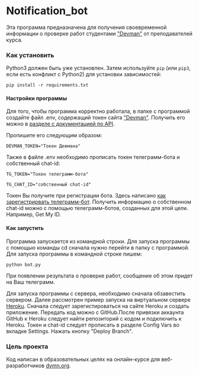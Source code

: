 # Notification_bot
Эта программа предназначена для получения своевременной информации о проверке работ студентами ["Devman"](https://dvmn.org/) от преподавателей курса. 

### Как установить

Python3 должен быть уже установлен. 
Затем используйте `pip` (или `pip3`, если есть конфликт с Python2) для установки зависимостей:
```
pip install -r requirements.txt
```
#### Настройки программы

Для того, чтобы программа корректно работала, в папке с программой создайте файл .env, содержащий токен сайта ["Devman"](https://dvmn.org/). 
Получить его можно в [разделе с документацией по API](https://dvmn.org/api/docs/).

Пропишите его следующим образом:
```
DEVMAN_TOKEN="Токен Девмана"

```
Также в файле .env необходимо прописать токен телеграмм-бота и собственный chat-id:
```
TG_TOKEN="Токен телеграмм-бота"

TG_CHAT_ID="собственный chat-id"

```

Токен Вы получите при регистрации бота. Здесь написано [как зарегистрирвать телеграмм-бот](https://way23.ru/%D1%80%D0%B5%D0%B3%D0%B8%D1%81%D1%82%D1%80%D0%B0%D1%86%D0%B8%D1%8F-%D0%B1%D0%BE%D1%82%D0%B0-%D0%B2-telegram/).
Получить информацию о собственном chat-id можно с помощью телеграмм-ботов, созданных для этой цели. Например, Get My ID.


#### Как запустить

Программа запускается из командной строки. Для запуска программы с помощью команды cd сначала нужно перейти в папку с программой. 
Для запуска программы в командной строке пишем:
```
python bot.py
```
При появлении результата о проверке работ,  сообщение об этом придет на Ваш телеграмм.

Для запуска программы с сервера, необходимо сначала обзавестить сервером. Далее рассмотрен пример запуска на виртуальном сервере [Heroku](https://heroku.com).
Сначала следует зарегистироваться на сайте Heroku и создать приложение. Передать код можно с GitHub.После привязки аккаунта GitHub к Heroku следует найти репозиторий с кодом и подключить к Heroku. Токен и chat-id следует прописать в разделе Config Vars во вкладке Settings. Нажать кнопку "Deploy Branch". 

### Цель проекта

Код написан в образовательных целях на онлайн-курсе для веб-разработчиков [dvmn.org](https://dvmn.org/).
